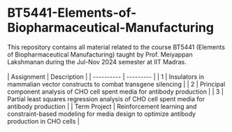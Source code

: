 # BT5441-Elements-of-Biopharmaceutical-Manufacturing
This repository contains all material related to the course BT5441 (Elements of Biopharmaceutical Manufacturing) taught by Prof. Meiyappan Lakshmanan during the Jul-Nov 2024 semester at IIT Madras.
<br/>
<br/>
| Assignment | Description |
| ---------- | --------- |
| 1 | Insulators in mammalian vector constructs to combat transgene silencing |
| 2 | Principal component analysis of CHO cell spent media for antibody production |
| 3 | Partial least squares regression analysis of CHO cell spent media for antibody production |
| Term Project | Reinforcement learning and constraint-based modeling for media design to optimize antibody production in CHO cells |
